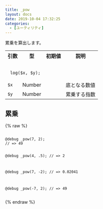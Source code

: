 ```yaml
---
title: _pow
layout: docs
date: 2019-10-04 17:32:25
categories:
  - [ユーティリティ]
---
```


累乗を算出します。

<table>
  <tr>
    <th>引数</th>
    <th>型</th>
    <th>初期値</th>
    <th>説明</th>
  </tr>
  <tr>
    <td colspan="4">
      <pre class="language-scss"><code>
_log($x, $y);
</code></pre>
    </td>
  </tr>
  <tr>
    <td><code>$x</code></td>
    <td>Number</td>
    <td></td>
    <td>底となる数値</td>
  </tr>
  <tr>
    <td><code>$y</code></td>
    <td>Number</td>
    <td></td>
    <td>累乗する指数</td>
  </tr>
</table>

## 累乗

<div class="c demo">
  <div class="code">
    {% raw %}
      <pre class="language-scss"><code>
@debug _pow(7, 2);
// => 49

@debug _pow(4, .5);
// => 2

@debug _pow(7, -2);
// => 0.02041

@debug _pow(-7, 2);
// => 49
</code></pre>
    {% endraw %}
  </div>
</div>